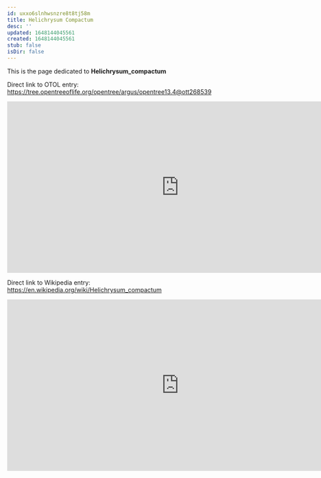 ```yaml
---
id: uxxo6slnhwsnzre8t8tj58m
title: Helichrysum Compactum
desc: ''
updated: 1648144045561
created: 1648144045561
stub: false
isDir: false
---
```

This is the page dedicated to **Helichrysum_compactum**


Direct link to OTOL entry: https://tree.opentreeoflife.org/opentree/argus/opentree13.4@ott268539



<html>
    <body>
    <iframe src="https://tree.opentreeoflife.org/opentree/argus/opentree13.4@ott268539"
    width="800" height="400" frameborder="0" allowfullscreen> </iframe>
    </body>
</html>
    


Direct link to Wikipedia entry: https://en.wikipedia.org/wiki/Helichrysum_compactum



<html>
    <body>
    <iframe src="https://en.wikipedia.org/wiki/Helichrysum_compactum"
    width="800" height="400" frameborder="0" allowfullscreen> </iframe>
    </body>
</html>
    

